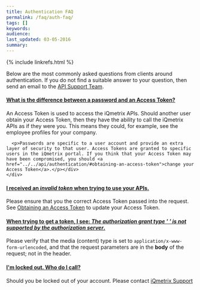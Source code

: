 ```yaml
---
title: Authentication FAQ
permalink: /faq/auth-faq/
tags: []
keywords: 
audience: 
last_updated: 03-05-2016
summary: 
---
```

{% include linkrefs.html %}

Below are the most commonly asked questions from clients around authentication. If you do not find a suitable answer to your question, then send an email to the <a href="mailto:{{site.support_email}}?subject=Authentication Question">API Support Team</a>. 

<div class="panel-group" id="authentication">
  <div class="panel panel-default">
    <div class="panel-heading">
      <h4 class="panel-title">
        <a data-toggle="collapse" data-parent="#authentication" href="#auth1">What is the difference between a password and an Access Token?</a>
      </h4>
    </div>
    <div id="auth1" class="panel-collapse collapse in">
      <div class="panel-body"><p>An Access Token is used to access the iQmetrix APIs. Should another user obtain your Access Token, then they have the ability to call the iQmetrix APIs as if they were you. This means they could, for example, see the employee profiles for your company.</p> 

      <p>Passwords are specific to a user account and provide an extra layer of security to that user. Access Tokens are granted to specific users in the iQmetrix portal. If you think that your Access Token may have been compromised, you should <a href="../../api/authentication/#obtaining-an-access-token">change your Access Token</a>.</p></div>
    </div>
  </div>
  
  <div class="panel panel-default">
    <div class="panel-heading">
      <h4 class="panel-title">
        <a data-toggle="collapse" data-parent="#authentication" href="#auth2">I received an <em> invalid token</em> when trying to use your APIs.</a>
      </h4>
    </div>
    <div id="auth2" class="panel-collapse collapse">
      <div class="panel-body"><p>Please ensure that you the correct Access Token passed into the request. See <a href="../../api/authentication/#obtaining-an-access-token">Obtaining an Access Token</a> to update your Access Token.</p></div>
    </div>
  </div>
  
  <div class="panel panel-default">
    <div class="panel-heading">
      <h4 class="panel-title">
        <a data-toggle="collapse" data-parent="#authentication" href="#auth3">When trying to get a token, I see: <em>The authorization grant type ' ' is not supported by the authorization server</em>.</a>
      </h4>
    </div>
    <div id="auth3" class="panel-collapse collapse">
      <div class="panel-body"><p>Please verify that the media (content) type is set to <code>application/x-www-form-urlencoded</code>, and that the request parameters are in the <strong>body</strong> of the request; not in the header.</p></div>
    </div>
  </div>

  <div class="panel panel-default">
    <div class="panel-heading">
      <h4 class="panel-title">
        <a data-toggle="collapse" data-parent="#authentication" href="#auth4">I'm locked out. Who do I call?</a>
      </h4>
    </div>
    <div id="auth4" class="panel-collapse collapse">
      <div class="panel-body"><p>Should you be locked out of your account. Please contact <a href="mailto:support@iqmetrix.com?subject=User Account Locked Out">iQmetrix Support</a></p></div>
    </div>
  </div>
</div>
